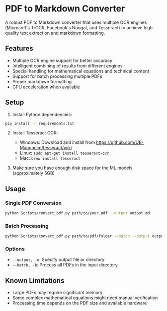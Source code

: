 # PDF to Markdown Converter

A robust PDF to Markdown converter that uses multiple OCR engines (Microsoft's TrOCR, Facebook's Nougat, and Tesseract) to achieve high-quality text extraction and markdown formatting.

## Features ##

- Multiple OCR engine support for better accuracy
- Intelligent combining of results from different engines
- Special handling for mathematical equations and technical content
- Support for batch processing multiple PDFs
- Proper markdown formatting
- GPU acceleration when available

## Setup ##

1. Install Python dependencies:
```bash
pip install -r requirements.txt
```

2. Install Tesseract OCR:
   - Windows: Download and install from https://github.com/UB-Mannheim/tesseract/wiki
   - Linux: `sudo apt-get install tesseract-ocr`
   - Mac: `brew install tesseract`

3. Make sure you have enough disk space for the ML models (approximately 5GB)

## Usage ##

### Single PDF Conversion ###

```bash
python Scripts/convert_pdf.py path/to/your.pdf --output output.md
```

### Batch Processing ###

```bash
python Scripts/convert_pdf.py path/to/pdf/folder --batch --output output/folder
```

### Options ###

- `--output, -o`: Specify output file or directory
- `--batch, -b`: Process all PDFs in the input directory

## Known Limitations ##

- Large PDFs may require significant memory
- Some complex mathematical equations might need manual verification
- Processing time depends on the PDF size and available hardware
